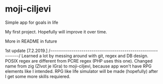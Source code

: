 # moji-ciljevi
Simple app for goals in life

My first project. Hopefully will improve it over time. 

More in README in future

1st update [7.2.2019.]
/*--------------------------------------------------------------*/
Learned a lot by messing around with git, regex and DB design.
POSIX regex are different from PCRE regex (PHP uses this one).
Changed name from zig (ZIvot je IGra) to moji-ciljevi, because app won't have RPG elements like I intended.
RPG like life simulator will be made (hopefully) after I get some more skills requiered.


